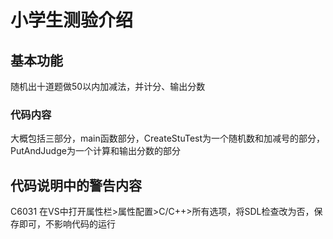# 小学生测验介绍
## 基本功能
随机出十道题做50以内加减法，并计分、输出分数
### 代码内容
大概包括三部分，main函数部分，CreateStuTest为一个随机数和加减号的部分，PutAndJudge为一个计算和输出分数的部分
## 代码说明中的警告内容
C6031  在VS中打开属性栏>属性配置>C/C++>所有选项，将SDL检查改为否，保存即可，不影响代码的运行